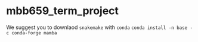 # mbb659_term_project

We suggest you to downlaod `snakemake` with `conda`
```conda install -n base -c conda-forge mamba```
